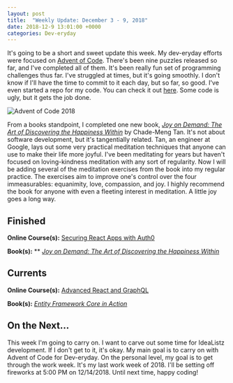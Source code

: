 ```yaml
---
layout: post
title:  "Weekly Update: December 3 - 9, 2018"
date: 2018-12-9 13:01:00 +0000
categories: Dev-eryday
---
```


It's going to be a short and sweet update this week. My dev-eryday efforts were focused on [Advent of Code][aoc]. There's been nine puzzles released so far, and I've completed all of them. It's been really fun set of programming challenges thus far. I've struggled at times, but it's going smoothly. I don't know if I'll have the time to commit to it each day, but so far, so good. I've even started a repo for my code. You can check it out [here][aocr]. Some code is ugly, but it gets the job done.

![Advent of Code 2018](https://farm5.staticflickr.com/4836/46101579502_a6e075088b.jpg)

From a books standpoint, I completed one new book, *[Joy on Demand: The Art of Discovering the Happiness Within][jod]* by Chade-Meng Tan. It's not about software development, but it's tangentially related. Tan, an engineer at Google, lays out some very practical meditation techniques that anyone can use to make their life more joyful. I've been meditating for years but haven't focused on loving-kindness meditation with any sort of regularity. Now I will be adding several of the meditation exercises from the book into my regular practice. The exercises aim to improve one's control over the four immeasurables: equanimity, love, compassion, and joy. I highly recommend the book for anyone with even a fleeting interest in meditation. A little joy goes a long way.

## Finished

**Online Course(s):** [Securing React Apps with Auth0][sra]

**Book(s):** ** *[Joy on Demand: The Art of Discovering the Happiness Within][jod]*

## Currents

**Online Course(s):** [Advanced React and GraphQL][ar]

**Book(s):** *[Entity Framework Core in Action][efc]*

## On the Next...

This week I'm going to carry on. I want to carve out some time for IdeaListz development. If I don't get to it, it's okay. My main goal is to carry on with Advent of Code for Dev-eryday. On the personal level, my goal is to get through the work week. It's my last work week of 2018. I'll be setting off fireworks at 5:00 PM on 12/14/2018. Until next time, happy coding!

[aoc]: https://adventofcode.com/
[aocr]: https://github.com/jpniederer/AdventOfCode2018
[sra]: https://app.pluralsight.com/library/courses/react-auth0-authentication-security/table-of-contents
[jod]: https://www.amazon.com/Joy-Demand-Discovering-Happiness-Within-ebook/dp/B0166JFH3I/
[tp]: https://www.amazon.com/Turning-Pro-Inner-Power-Create/dp/1936891034/
[dw]: https://www.amazon.com/Do-Work-Steven-Pressfield-ebook/dp/B00NK0MJBK/
[njs]: https://nextjs.org/
[gql]: https://graphql.org/
[ap]: https://www.apollographql.com/
[pri]: https://www.prisma.io/
[ar]: https://advancedreact.com/
[play]: https://github.com/jpniederer/NETCorePlayground
[di]: https://www.amazon.com/Design-Programmer-Architect-Pragmatic-Programmers/dp/1680502093/
[re]: https://www.udemy.com/react-the-complete-guide-incl-redux/
[src]: https://chatappwithsignalr.azurewebsites.net/index.html
[oau]: https://app.pluralsight.com/library/courses/oauth-2-getting-started/table-of-contents
[tib]: https://www.amazon.com/Thinking-Bets-Making-Smarter-Decisions-ebook/dp/B074DG9LQF/
[lgs]: https://app.pluralsight.com/library/courses/less-getting-started/table-of-contents
[gf]: https://app.pluralsight.com/library/courses/github-fundamentals/table-of-contents
[tfs]: https://www.amazon.com/Thinking-Fast-Slow-Daniel-Kahneman-ebook/dp/B00555X8OA/
[tw]: https://tailwindcss.com/
[hn]: https://news.ycombinator.com/item?id=18084013
[mlc]: http://course.fast.ai/ml.html
[ghf]: https://app.pluralsight.com/library/courses/github-fundamentals/table-of-contents
[spr]: https://www.amazon.com/Sprint-Solve-Problems-Test-Ideas-ebook/dp/B010MH1DAQ/
[vid]: https://www.youtube.com/watch?v=mMWzVyIhDTk
[gfg]: https://www.geeksforgeeks.org/
[cqrs]: https://app.pluralsight.com/library/courses/cqrs-in-practice/table-of-contents
[ror]: https://rubyonrails.org/
[gr]: https://basecamp.com/books/getting-real
[ef]: https://docs.microsoft.com/en-us/ef/core/
[saa]: https://app.pluralsight.com/library/courses/openid-and-oauth2-securing-angular-apps/table-of-contents
[acc]: https://www.amazon.com/Accelerate-Software-Performing-Technology-Organizations-ebook/dp/B07B9F83WM/
[mvc]: https://app.pluralsight.com/library/courses/aspdotnet-core-mvc-enterprise-application/table-of-contents
[efc]: https://www.amazon.com/Entity-Framework-Core-Action-Smith/dp/161729456X/